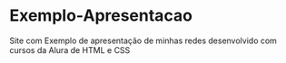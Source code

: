 # Exemplo-Apresentacao
Site com Exemplo de apresentação de minhas redes desenvolvido com cursos da Alura de HTML e CSS  
